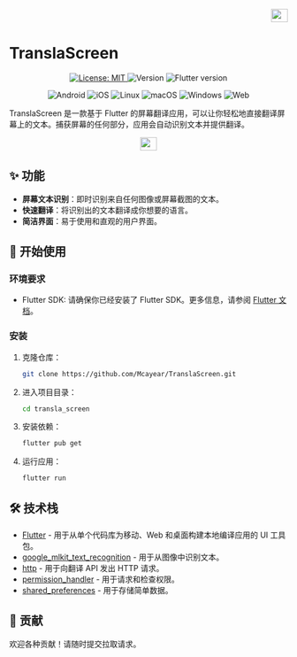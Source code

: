 <p align="right">
<img src="https://flagicons.lipis.dev/flags/4x3/cn.svg" width="30" height="24">
</p>

# TranslaScreen

<p align="center">
  <a href="LICENSE">
    <img src="https://img.shields.io/badge/License-MIT-yellow.svg" alt="License: MIT">
  </a>
  <img src="https://img.shields.io/badge/version-1.0.0-blue" alt="Version">
  <img src="https://img.shields.io/badge/Flutter-%3E=3.0.0-blue?logo=flutter" alt="Flutter version">
</p>

<p align="center">
  <img src="https://img.shields.io/badge/Android-Supported-green?logo=android" alt="Android">
  <img src="https://img.shields.io/badge/iOS-Supported-green?logo=apple" alt="iOS">
  <img src="https://img.shields.io/badge/Linux-Supported-blue?logo=linux" alt="Linux">
  <img src="https://img.shields.io/badge/macOS-Supported-blue?logo=apple" alt="macOS">
  <img src="https://img.shields.io/badge/Windows-Supported-blue?logo=windows" alt="Windows">
  <img src="https://img.shields.io/badge/Web-Supported-blue?logo=googlechrome" alt="Web">
</p>

TranslaScreen 是一款基于 Flutter 的屏幕翻译应用，可以让你轻松地直接翻译屏幕上的文本。捕获屏幕的任何部分，应用会自动识别文本并提供翻译。

<p align="center">
<a href="README_CN.md">
<img src="https://flagicons.lipis.dev/flags/4x3/gb.svg" width="30" height="24">
</a>
</p>

## ✨ 功能

- **屏幕文本识别**：即时识别来自任何图像或屏幕截图的文本。
- **快速翻译**：将识别出的文本翻译成你想要的语言。
- **简洁界面**：易于使用和直观的用户界面。

## 🚀 开始使用

### 环境要求

- Flutter SDK: 请确保你已经安装了 Flutter SDK。更多信息，请参阅 [Flutter 文档](https://flutter.dev/docs/get-started/install)。

### 安装

1.  克隆仓库：
    ```sh
    git clone https://github.com/Mcayear/TranslaScreen.git
    ```
2.  进入项目目录：
    ```sh
    cd transla_screen
    ```
3.  安装依赖：
    ```sh
    flutter pub get
    ```
4.  运行应用：
    ```sh
    flutter run
    ```

## 🛠️ 技术栈

- [Flutter](https://flutter.dev/) - 用于从单个代码库为移动、Web 和桌面构建本地编译应用的 UI 工具包。
- [google_mlkit_text_recognition](https://pub.dev/packages/google_mlkit_text_recognition) - 用于从图像中识别文本。
- [http](https://pub.dev/packages/http) - 用于向翻译 API 发出 HTTP 请求。
- [permission_handler](https://pub.dev/packages/permission_handler) - 用于请求和检查权限。
- [shared_preferences](https://pub.dev/packages/shared_preferences) - 用于存储简单数据。

## 🤝 贡献

欢迎各种贡献！请随时提交拉取请求。